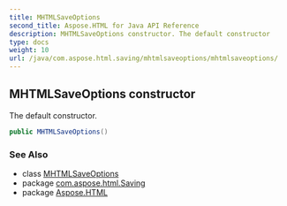```yaml
---
title: MHTMLSaveOptions
second_title: Aspose.HTML for Java API Reference
description: MHTMLSaveOptions constructor. The default constructor
type: docs
weight: 10
url: /java/com.aspose.html.saving/mhtmlsaveoptions/mhtmlsaveoptions/
---
```

## MHTMLSaveOptions constructor

The default constructor.

```java
public MHTMLSaveOptions()
```

### See Also

* class [MHTMLSaveOptions](../)
* package [com.aspose.html.Saving](../../mhtmlsaveoptions/)
* package [Aspose.HTML](../../../)
